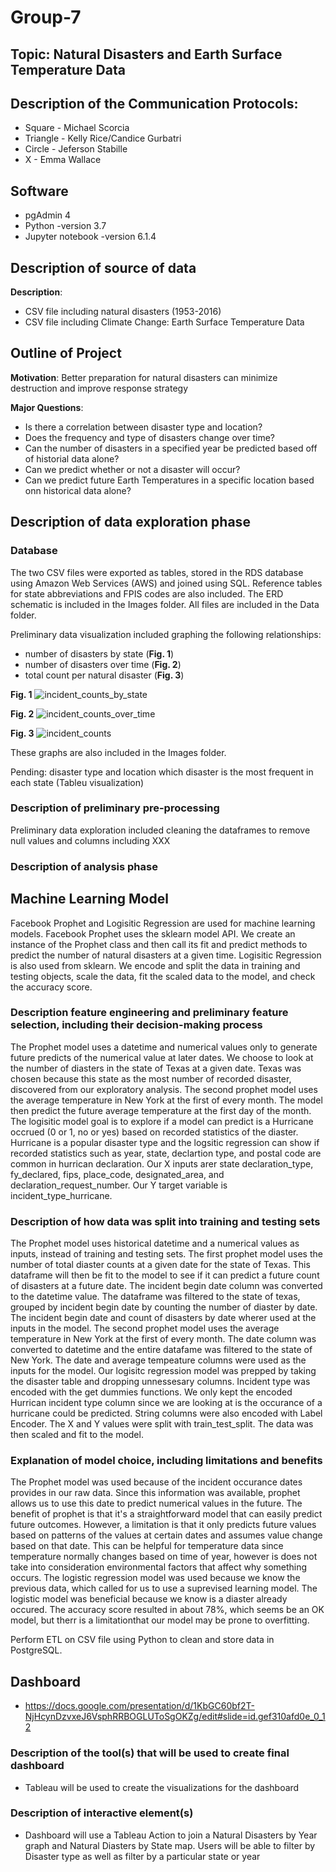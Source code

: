# Group-7

## Topic: Natural Disasters and Earth Surface Temperature Data

## Description of the Communication Protocols:

- Square - Michael Scorcia
- Triangle - Kelly Rice/Candice Gurbatri
- Circle - Jeferson Stabille
- X - Emma Wallace

## Software
- pgAdmin 4
- Python -version 3.7
- Jupyter notebook -version 6.1.4

## Description of source of data

**Description**:
* CSV file including natural disasters (1953-2016)
* CSV file including Climate Change: Earth Surface Temperature Data 

## Outline of Project

**Motivation**: 
Better preparation for natural disasters can minimize destruction and improve response strategy

**Major Questions**:
- Is there a correlation between disaster type and location?
- Does the frequency and type of disasters change over time?
- Can the number of disasters in a specified year be predicted based off of historial data alone? 
- Can we predict whether or not a disaster will occur?
- Can we predict future Earth Temperatures in a specific location based onn historical data alone?

## Description of data exploration phase

### Database
The two CSV files were exported as tables, stored in the RDS database using Amazon Web Services (AWS) and joined using SQL.
Reference tables for state abbreviations and FPIS codes are also included. The ERD schematic is included in the Images folder. All files are included in the Data folder.

Preliminary data visualization included graphing the following relationships:
* number of disasters by state (**Fig. 1**)
* number of disasters over time (**Fig. 2**)
* total count per natural disaster (**Fig. 3**)

**Fig. 1**
![incident_counts_by_state](https://user-images.githubusercontent.com/45336910/132601880-49945f70-8853-4f02-9cb6-5b4a41a6c1d3.png)

**Fig. 2**
![incident_counts_over_time](https://user-images.githubusercontent.com/45336910/132601919-6fa9ffdd-2335-49ce-ac28-1f8586b2fcdc.png)

**Fig. 3**
![incident_counts](https://user-images.githubusercontent.com/45336910/132602012-1f561a2a-1770-4ca8-a6e3-7af45dbc8c9f.png)

These graphs are also included in the Images folder.

Pending:
disaster type and location
which disaster is the most frequent in each state (Tableu visualization)


### Description of preliminary pre-processing 
Preliminary data exploration included cleaning the dataframes to remove null values and columns including XXX

### Description of analysis phase 


## Machine Learning Model

Facebook Prophet and Logisitic Regression are used for machine learning models. Facebook Prophet uses the sklearn model API. We create an instance of the Prophet class and then call its fit and predict methods to predict the number of natural disasters at a given time.  Logisitic Regression is also used from sklearn.  We encode and split the data in training and testing objects, scale the data, fit the scaled data to the model, and check the accuracy score.


### Description feature engineering and preliminary feature selection, including their decision-making process

The Prophet model uses a datetime and numerical values only to generate future predicts of the numerical value at later dates.  We choose to look at the number of diasters in the state of Texas at a given date.  Texas was chosen because this state as the most number of recorded disaster, discovered from our exploratory analysis. The second prophet model uses the average temperature in New York at the first of every month.   The model then predict the future average temperature at the first day of the month.  The logisitic model goal is to explore if a model can predict is a Hurricane occrued (0 or 1, no or yes) based on recorded statistics of the diaster.  Hurricane is a popular disaster type and the logsitic regression can show if recorded statistics such as year, state, declartion type, and postal code are common in hurrican declaration. Our X inputs arer state	declaration_type, fy_declared,	fips, place_code, designated_area, and declaration_request_number.  Our Y target variable is incident_type_hurricane.

###  Description of how data was split into training and testing sets 

The Prophet model uses historical datetime and a numerical values as inputs, instead of training and testing sets.  The first prophet model uses the number of total diaster counts at a given date for the state of Texas.  This dataframe will then be fit to the model to see if it can predict a future count of disasters at a future date.  The incident begin date column was converted to the datetime value.  The dataframe was filtered to the state of texas, grouped by incident begin date by counting the number of diaster by date.  The incident begin date and count of disasters by date wherer used at the inputs in the model.  The second prophet model uses the average temperature in New York at the first of every month.  The date column was converted to datetime and the entire datafame was filtered to the state of New York.  The date and average tempeature columns were used as the inputs for the model.  Our logisitc regression model was prepped by taking the disaster table and dropping unnessesary columns.  Incident type was encoded with the get dummies functions.  We only kept the encoded Hurrican incident type column since we are looking at is the occurance of a hurricane could be predicted.  String columns were also encoded with Label Encoder.  The X and Y values were split with train_test_split. The data was then scaled and fit to the model.  

### Explanation of model choice, including limitations and benefits

The Prophet model was used because of the incident occurance dates provides in our raw data.  Since this information was available, prophet allows us to use this date to predict numerical values in the future.  The benefit of prophet is that it's a straightforward model that can easily predict future outcomes.  However, a limitation is that it only predicts future values based on patterns of the values at certain dates and assumes value change based on that date.  This can be helpful for temperature data since temperature normally changes based on time of year, however is does not take into consideration environmental factors that affect why something occurs.  The logistic regression model was used because we know the previous data, which called for us to use a suprevised learning model.  The logistic model was beneficial because we know is a diaster already occured.  The accuracy score resulted in about 78%, which seems be an OK model, but therr is a limitationthat our model may be prone to overfitting.


Perform ETL on CSV file using Python to clean and store data in PostgreSQL.

## Dashboard
- https://docs.google.com/presentation/d/1KbGC60bf2T-NjHcynDzvxeJ6VsphRRBOGLUToSgOKZg/edit#slide=id.gef310afd0e_0_12

### Description of the tool(s) that will be used to create final dashboard
- Tableau will be used to create the visualizations for the dashboard

### Description of interactive element(s)
- Dashboard will use a Tableau Action to join a Natural Disasters by Year graph and Natural Diasters by State map. Users will be able to filter by Disaster type as well as filter by a particular state or year 
